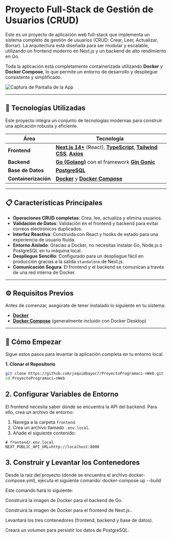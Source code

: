 # Proyecto Full-Stack de Gestión de Usuarios (CRUD)

Este es un proyecto de aplicación web full-stack que implementa un sistema completo de gestión de usuarios (CRUD: Crear, Leer, Actualizar, Borrar). La arquitectura está diseñada para ser modular y escalable, utilizando un frontend moderno en Next.js y un backend de alto rendimiento en Go.

Toda la aplicación está completamente containerizada utilizando **Docker** y **Docker Compose**, lo que permite un entorno de desarrollo y despliegue consistente y simplificado.

![Captura de Pantalla de la App](https://i.imgur.com/9fLqZqg.png) <!-- Reemplaza esta URL con una captura de pantalla real de tu aplicación -->

---

## 🚀 Tecnologías Utilizadas

Este proyecto integra un conjunto de tecnologías modernas para construir una aplicación robusta y eficiente.

| Área                | Tecnología                                                                                             |
| ------------------- | ------------------------------------------------------------------------------------------------------ |
| **Frontend**        | [**Next.js 14+**](https://nextjs.org/) (React), [**TypeScript**](https://www.typescriptlang.org/), [**Tailwind CSS**](https://tailwindcss.com/), [**Axios**](https://axios-http.com/) |
| **Backend**         | [**Go (Golang)**](https://go.dev/) con el framework [**Gin Gonic**](https://gin-gonic.com/)              |
| **Base de Datos**   | [**PostgreSQL**](https://www.postgresql.org/)                                                          |
| **Containerización**| [**Docker**](https://www.docker.com/) y [**Docker Compose**](https://docs.docker.com/compose/)         |

---

## 📋 Características Principales

-   **Operaciones CRUD completas**: Crea, lee, actualiza y elimina usuarios.
-   **Validación de Datos**: Validación en el frontend y backend para evitar correos electrónicos duplicados.
-   **Interfaz Reactiva**: Construida con React y hooks de estado para una experiencia de usuario fluida.
-   **Entorno Aislado**: Gracias a Docker, no necesitas instalar Go, Node.js o PostgreSQL en tu máquina local.
-   **Despliegue Sencillo**: Configurado para un despliegue fácil en producción gracias a la salida `standalone` de Next.js.
-   **Comunicación Segura**: El frontend y el backend se comunican a través de una red interna de Docker.

---

## ⚙️ Requisitos Previos

Antes de comenzar, asegúrate de tener instalado lo siguiente en tu sistema:

-   [**Docker**](https://www.docker.com/get-started)
-   [**Docker Compose**](https://docs.docker.com/compose/install/) (generalmente incluido con Docker Desktop)

---

## 🏁 Cómo Empezar

Sigue estos pasos para levantar la aplicación completa en tu entorno local.

**1. Clonar el Repositorio**

```bash
git clone https://github.com/jaquimbayoc7/ProyectoProgramaci-nWeb.git
cd ProyectoProgramaci-nWeb
```
## 2. Configurar Variables de Entorno

El frontend necesita saber dónde se encuentra la API del backend. Para ello, crea un archivo de entorno:

1. Navega a la carpeta `frontend`.
2. Crea un archivo llamado `.env.local`.
3. Añade el siguiente contenido:

```env
# frontend/.env.local
NEXT_PUBLIC_API_URL=http://localhost:8000
```
## 3. Construir y Levantar los Contenedores
Desde la raíz del proyecto (donde se encuentra el archivo docker-compose.yml), ejecuta el siguiente comando:
docker-compose up --build

Este comando hará lo siguiente:

Construirá la imagen de Docker para el backend de Go.

Construirá la imagen de Docker para el frontend de Next.js..

Levantará los tres contenedores (frontend, backend y base de datos).

Creará un volumen para persistir los datos de PostgreSQL.




